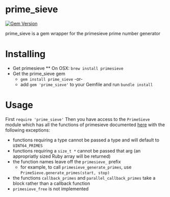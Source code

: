 prime_sieve
==========
[![Gem Version](https://badge.fury.io/rb/prime_sieve.svg)](http://badge.fury.io/rb/prime_sieve)

prime_sieve is a gem wrapper for the primesieve prime number generator

Installing
==========
* Get primesieve
** On OSX: `brew install primesieve`
* Get the prime_sieve gem
  * `gem install prime_sieve`
-or-
  * add `gem 'prime_sieve'` to your Gemfile and run `bundle install`

Usage
=====
First `require 'prime_sieve'`
Then you have access to the `PrimeSieve` module which has all the functions of primesieve documented [here](http://primesieve.org/api/primesieve_8h.html) with the following exceptions:
* functions requiring a type cannot be passed a type and will default to `UINT64_PRIMES`
* functions requiring a `size_t *` cannot be passed that arg (an appropriatly sized Ruby array will be returned)
* the function names leave off the `primesieve_` prefix
  * for example, to call `primesieve_generate_primes`, use `PrimeSieve.generate_primes(start, stop)`
* the functions `callback_primes` and `parallel_callback_primes` take a block rather than a callback function
* `primesieve_free` is not implemented

